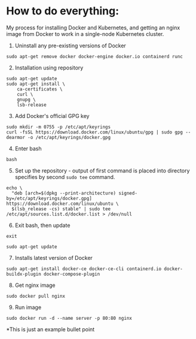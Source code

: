 # How to do everything:
My process for installing Docker and Kubernetes, and getting an nginx image from Docker to work in a single-node Kubernetes cluster.

1. Uninstall any pre-existing versions of Docker 

```
sudo apt-get remove docker docker-engine docker.io containerd runc 
``` 

2. Installation using repository

```
sudo apt-get update
sudo apt-get install \
    ca-certificates \
    curl \
    gnupg \
    lsb-release
```
3. Add Docker's official GPG key
```
sudo mkdir -m 0755 -p /etc/apt/keyrings
curl -fsSL https://download.docker.com/linux/ubuntu/gpg | sudo gpg --dearmor -o /etc/apt/keyrings/docker.gpg
```

4. Enter bash
```
bash
```

5. Set up the repository - output of first command is placed into directory specifies by second ```sudo tee``` command.
```
echo \
  "deb [arch=$(dpkg --print-architecture) signed-by=/etc/apt/keyrings/docker.gpg] https://download.docker.com/linux/ubuntu \
  $(lsb_release -cs) stable" | sudo tee /etc/apt/sources.list.d/docker.list > /dev/null
```
6. Exit bash, then update
```
exit

sudo apt-get update
```

7. Installs latest version of Docker
```
sudo apt-get install docker-ce docker-ce-cli containerd.io docker-buildx-plugin docker-compose-plugin
```

8. Get nginx image
```
sudo docker pull nginx
```

9. Run image
```
sudo docker run -d --name server -p 80:80 nginx
```










*This is just an example bullet point
